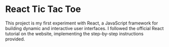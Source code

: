 # React Tic Tac Toe

This project is my first experiment with React, a JavaScript framework for building dynamic and interactive user interfaces. I followed the official React tutorial on the website, implementing the step-by-step instructions provided.
